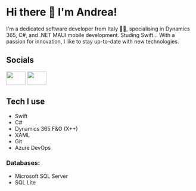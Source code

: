 # Hi there 👋 I'm Andrea!
I'm a dedicated software developer from Italy 🤌🏻, specialising in Dynamics 365, C#, and .NET MAUI mobile development.
Studing Swift...
With a passion for innovation, I like to stay up-to-date with new technologies.

## Socials
<div>
  <a href="https://www.linkedin.com/in/andreamoretti890" target="_blank" rel="noopener noreferrer"> <img height="36" width="52" src="https://cdn.simpleicons.org/linkedin" /></a>
  <a href="mailto:andrea.moretti890@gmail.com" target="_blank" rel="noopener noreferrer"> <img height="36" width=52" src="https://cdn.simpleicons.org/gmail" /></a>
</div>

## Tech I use

* Swift
* C#
* Dynamics 365 F&O (X++)
* XAML
* Git
* Azure DevOps

### Databases:

* Microsoft SQL Server
* SQL Lite
